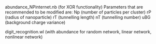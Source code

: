 abundance_NPinternet.nb (for XOR functionality)
  Parameters that are recommended to be modified are:
    Np (number of particles per cluster)
    rP (radius of nanoparticle)
    rT (tunnelling length)
    nT (tunnelling number)
    uBG (background charge variance)
    
digit_recognition.wl (with abundance for random network, linear network, nonlinear network)
